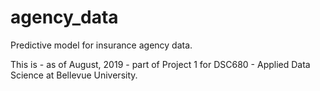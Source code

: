 # agency_data
Predictive model for insurance agency data.

This is - as of August, 2019 - part of Project 1 for DSC680 - Applied Data Science at Bellevue University.
